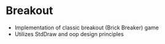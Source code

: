 # Breakout
* Implementation of classic breakout (Brick Breaker) game
* Utilizes StdDraw and oop design principles

